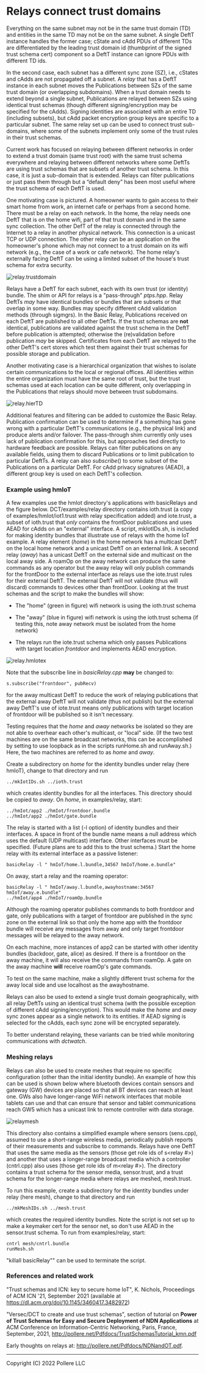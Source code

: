# Relays connect trust domains

Everything on the same subnet may not be in the same trust domain (TD) and entities in the same TD may not be on the same subnet. A single DeftT instance handles the former case; cState and cAdd PDUs of different TDs are differentiated by the leading trust domain id (thumbprint of the signed trust schema cert) component so a DeftT instance can ignore PDUs with different TD ids. 

 In the second case, each subnet has a different sync zone (SZ), i.e., cStates and cAdds are not propagated off a subnet. A *relay* that has a DeftT instance in each subnet moves the Publications between SZs of the same trust domain (or overlapping subdomains).  When a trust domain needs to extend beyond a single subnet, Publications are relayed between SZs using identical trust schemas (though different signing/encryption may be specified for the cAdds).  Signing identities are associated with an entire TD (including subsets), but cAdd packet encryption group keys are specific to a particular subnet.  The same relay set up can be used to connect trust sub-domains, where some of the subnets implement only some of the trust rules in their trust schemas.

Current work has focused on relaying between different networks in order to extend a trust domain (same trust root) with the same trust schema everywhere and relaying between different networks where some DeftTs are using trust schemas that are subsets of another trust schema. In this case, it is just a sub-domain that is extended. Relays can filter publications or just pass them through but a “default deny” has been most useful where the trust schema of each DeftT is used.

One motivating case is pictured. A homeowner wants to gain access to their smart home from work, an internet cafe or perhaps from a second home. There must be a relay on each network. In the home, the relay needs one DeftT that is on the home wifi, part of that trust domain and in the same sync collection. The other DefT of the relay is connected through the Internet to a relay in another physical network. This connection is a unicast TCP or UDP connection. The other relay can be an application on the homeowner's phone which may not connect to a trust domain on its wifi network (e.g., the case of a work or cafe network). The home relay's externally facing DeftT can be using a limited subset of the house's trust schema for extra security.

![relay.trustdomain](relay.trustdomain.png)

Relays have a DeftT for each subnet, each with its own trust (or identity) bundle. The shim or API for relays is a "pass-through" *ptps.hpp*. Relay DeftTs *may* have identical bundles or bundles that are subsets or that overlap in some way. Bundles may specify different cAdd validation methods (through sigmgrs). In the Basic Relay, Publications received on each DeftT are published to all other DeftTs. If the trust schemas are **not** identical, publications are validated against the trust schema in the DeftT before publication is attempted; otherwise the (re)validation before publication *may* be skipped. Certificates from each DeftT are relayed to the other DeftT's cert stores which test them against their trust schemas for possible storage and publication.

Another motivating case is a hierarchical organization that wishes to isolate certain communications to the local or regional offices. All identities within the entire organization must have the same root of trust, but the trust schemas used at each location can be quite different, only overlapping in the Publications that relays should move between trust subdomains.

![relay.hierTD](relay.hierTD.png)

Additional features and filtering can be added to customize the Basic Relay. Publication confirmation can be used to determine if a something has gone wrong with a particular DeftT's communications (e.g., the physical link) and produce alerts and/or failover. The pass-through shim currently only uses lack of publication confirmation for this, but approaches tied directly to hardware feedback are possible. Relays can filter publications on any available fields, using them to discard Publications or to limit publication to particular DeftTs. A relay can also *subscribe*() to some subset of the Publications on a particular DeftT. For cAdd privacy signatures (AEAD), a different group key is used on each DeftT's collection.

### Example using hmIoT

A few examples use the hmIot directory's applications with basicRelays and the figure below. DCT/examples/relay directory contains ioth.trust (a copy of examples/hmIot/iot1.trust with relay specification added) and iote.trust, a subset of ioth.trust that *only* contains the frontDoor publications and uses AEAD for cAdds on an "external" interface. A script, mkIotIDs.sh, is included for making identity bundles that illustrate use of relays with the home IoT example. A relay element (*home*) in the home network has a multicast DeftT on the local home network and a unicast DeftT on an external link. A second relay (*away*) has a unicast DeftT on the external side and multicast on the local away side. A roamOp on the away network can produce the same commands as any operator but the away relay will only publish commands for the frontDoor to the external interface as relays use the iote.trust rules for their external DeftT. The external DeftT will not validate (thus will discard) commands to devices other than frontDoor. Looking at the trust schemas and the script to make the bundles will show:

- The "home" (green in figure) wifi network is using the ioth.trust schema

- The "away" (blue in figure) wifi network is using the ioth.trust schema (if testing this, note away network must be isolated from the home network)

- The relays run the iote.trust schema which only passes Publications with target location  *frontdoor* and implements AEAD encryption.

![relay.hmIotex](relay.hmIotex.png)

Note that the subscribe line in *basicRelay.cpp* **may** be changed to:

    s.subscribe("frontdoor", pubRecv)

for the away multicast DeftT to reduce the work of relaying publications that the external away DeftT will not validate (thus not publish) but the external away DeftT's use of iote.trust means only publications with target location of frontdoor will be published so it isn't necessary.

Testing requires that the *home* and *away* networks be isolated so they are not able to overhear each other's multicast, or "local" side. (If the two test machines are on the same broadcast networks, this can be accomplished by setting to use loopback as in the scripts runHome.sh and runAway.sh.) Here, the two machines are referred to as *home* and *away*.

Create a subdirectory on *home* for the identity bundles under relay (here hmIoT), change to that directory and run

```
../mkIotIDs.sh ../ioth.trust
```

which creates identity bundles for all the interfaces. This directory should be copied to *away*. On *home*, in examples/relay, start:

```
../hmIot/app2 ./hmIot/frontdoor.bundle
../hmIot/app2 ./hmIot/gate.bundle
```

The relay is started with a list (-l option) of identity bundles and their interfaces. A space in front of the bundle name means a null address which uses the default (UDP multicast) interface. Other interfaces must be specified. (Future plans are to add this to the trust schema.) Start the home relay with its external interface as a passive listener:

```
basicRelay -l " hmIoT/home.l.bundle,34567 hmIoT/home.e.bundle"
```

On away, start a relay and the roaming operator:

```
basicRelay -l " hmIoT/away.l.bundle,awayhostname:34567 hmIoT/away.e.bundle"
../hmIot/app4 ./hmIoT/roamOp.bundle
```

Although the roaming operator publishes commands to both frontdoor and gate, only publications with a target of frontdoor are published in the sync zone on the external link so that only the home app with the frontdoor bundle will receive any messages from away and only target frontdoor messages will be relayed to the away network. 

On each machine, more instances of app2 can be started with other identity bundles (backdoor, gate, alice) as desired. If there is a frontdoor on the away machine, it will also receive the commands from roamOp. A gate on the away machine **will** receive roamOp's gate commands.

To test on the same machine, make a slightly different trust schema for the away local side and use localhost as the awayhostname.

Relays can also be used to extend a single trust domain geographically, with all relay DeftTs using an identical trust schema (with the possible exception of different cAdd signing/encryption). This would make the *home* and *away* sync zones appear as a single network to its entities. If AEAD signing is selected for the cAdds, each sync zone will be encrypted separately.

To better understand relaying, these variants can be tried while monitoring communications with *dctwatch*.

### Meshing relays

Relays can also be used to create meshes that require no specific configuration (other than the initial identity bundle). An example of how this can be used is shown below where bluetooth devices contain sensors and gateway (GW) devices are placed so that all BT devices can reach at least one. GWs also have longer-range WiFi network interfaces that mobile tablets can use and that can ensure that sensor and tablet communications reach GW5 which has a unicast link to remote controller with data storage.

![relaymesh](relaymesh.jpg)

This directory also contains a simplified example where sensors (sens.cpp), assumed to use a short-range wireless media, periodically publish reports of their measurements and subscribe to commands. Relays have one DeftT that uses the same media as the sensors (those get role ids of s<relay #>) and another that uses a longer-range broadcast media which a controller (cntrl.cpp) also uses (those get role ids of m<relay #>). The directory contains a trust schema for the sensor media, sensor.trust, and a trust schema for the longer-range media where relays are meshed, mesh.trust.

To run this example, create a subdirectory for the identity bundles under relay (here mesh), change to that directory and run

```
../mkMeshIDs.sh ../mesh.trust
```

which creates the required identity bundles. Note the script is not set up to make a keymaker cert for the sensor net, so don't use AEAD in the sensor.trust schema. To run from examples/relay, start:

```
cntrl mesh/cntrl.bundle
runMesh.sh
```

"killall basicRelay"" can be used to terminate the script.

### References and related work

"Trust schemas and ICN: key to secure home IoT", K. Nichols, Proceedings of ACM ICN '21, September 2021 (available at https://dl.acm.org/doi/10.1145/3460417.3482972)

"Versec/DCT to create and use trust schemas", section of tutorial on **Power of Trust Schemas for Easy and Secure Deployment of NDN Applications** at ACM Conference on Information-Centric Networking, Paris, France, September, 2021, http://pollere.net/Pdfdocs/TrustSchemasTutorial_kmn.pdf

Early thoughts on relays at: http://pollere.net/Pdfdocs/NDNandOT.pdf. 

---

Copyright (C) 2022 Pollere LLC 
